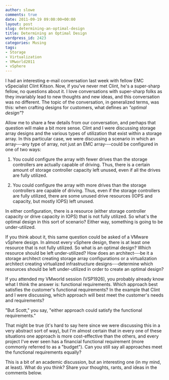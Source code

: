 ```yaml
---
author: slowe
comments: true
date: 2011-09-19 09:00:00+00:00
layout: post
slug: determining-an-optimal-design
title: Determining an Optimal Design
wordpress_id: 2423
categories: Musing
tags:
- Storage
- Virtualization
- VMworld2011
- vSphere
---
```


I had an interesting e-mail conversation last week with fellow EMC vSpecialist Clint Kitson. Now, if you've never met Clint, he's a super-sharp fellow, no questions about it. I love conversations with super-sharp folks as they invariably lead to new thoughts and new ideas, and this conversation was no different. The topic of the conversation, in generalized terms, was this: when crafting designs for customers, what defines an _"optimal design"_?

Allow me to share a few details from our conversation, and perhaps that question will make a bit more sense. Clint and I were discussing storage array designs and the various types of utilization that exist within a storage array. In this particular case, we were discussing a scenario in which an array---any type of array, not just an EMC array---could be configured in one of two ways:

1. You could configure the array with fewer drives than the storage controllers are actually capable of driving. Thus, there is a certain amount of storage controller capacity left unused, even if all the drives are fully utilized.

2. You could configure the array with more drives than the storage controllers are capable of driving. Thus, even if the storage controllers are fully utilized, there are some unused drive resources (IOPS and capacity, but mostly IOPS) left unused.

In either configuration, there is a resource (either storage controller capacity or drive capacity in IOPS) that is not fully utilized. So what's the optimal design in this sort of scenario? Either way, something is going to be under-utilized.

If you think about it, this same question could be asked of a VMware vSphere design. In almost every vSphere design, there is at least one resource that is not fully utilized. So what is an optimal design? Which resource should be left under-utilized? How does an architect---be it a storage architect creating storage array configurations or a virtualization architect creating virtualized infrastructure designs---determine which resources should be left under-utilized in order to create an optimal design?

If you attended my VMworld session (VSP1926), you probably already know what I think the answer is: functional requirements. Which approach best satisfies the customer's functional requirements? In the example that Clint and I were discussing, which approach will best meet the customer's needs and requirements?

"But Scott," you say, "either approach could satisfy the functional requirements."

That might be true (it's hard to say here since we were discussing this in a very abstract sort of way), but I'm almost certain that in every one of these situations one approach is more cost-effective than the others, and every project I've ever seen has a financial functional requirement (more commonly referred to as a "budget"). Can you still say all approaches meet the functional requirements equally?

This is a bit of an academic discussion, but an interesting one (in my mind, at least). What do you think? Share your thoughts, rants, and ideas in the comments below.
